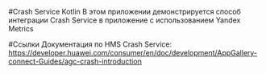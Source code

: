#Crash Service Kotlin
В этом приложении демонстрируется способ интеграции Crash Service в приложение с использованием Yandex Metrics 

#Ссылки
Документация по HMS Crash Service: https://developer.huawei.com/consumer/en/doc/development/AppGallery-connect-Guides/agc-crash-introduction